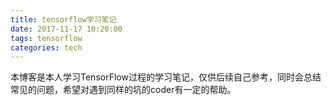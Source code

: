 ```yaml
---
title: tensorflow学习笔记
date: 2017-11-17 10:20:00
tags: tensorflow
categories: tech
---
```

本博客是本人学习TensorFlow过程的学习笔记，仅供后续自己参考，同时会总结常见的问题，希望对遇到同样的坑的coder有一定的帮助。
<!---more--->
